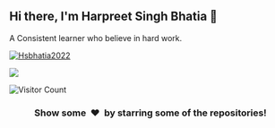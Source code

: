 ## Hi there, I'm Harpreet Singh Bhatia 👋
A Consistent learner who believe in hard work.


<!-- <img src='https://github-readme-stats.vercel.app/api?username=Hsbhatia2022&show_icons=true&theme=tokyonight&count_private=true&line_height=40'  align="left" />
<img src='https://github-readme-stats.vercel.app/api/top-langs/?username=skjha1&theme=tokyonight&hide_langs_below=4' align="middle" /> -->

<p align="left"> <a href="https://github.com/ryo-ma/github-profile-trophy"><img src="https://github-profile-trophy.vercel.app/?username=Hsbhatia2022" alt="Hsbhatia2022" /></a> </p>


<p><img align="center" src="https://github-readme-streak-stats.herokuapp.com/?user=Hsbhatia2022" /></p>


 

![Visitor Count](https://profile-counter.glitch.me/Hsbhatia2022/count.svg)



<h3 align="center">Show some &nbsp;❤️&nbsp; by starring some of the repositories!</h3>
